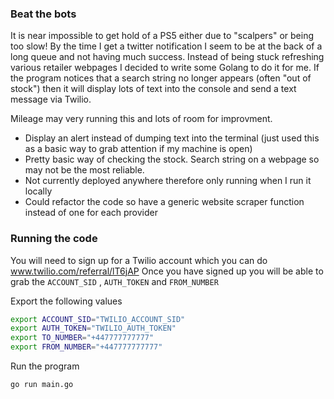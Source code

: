 ### Beat the bots 

It is near impossible to get hold of a PS5 either due to "scalpers" or being too slow! By the time I get a twitter notification I seem to be at the back of a long queue and not having much success. Instead of being stuck refreshing various retailer webpages I decided to write some Golang to do it for me. If the program notices that a search string no longer appears (often "out of stock") then it will display lots of text into the console and send a text message via Twilio. 

Mileage may very running this and lots of room for improvment. 
- Display an alert instead of dumping text into the terminal (just used this as a basic way to grab attention if my machine is open)
- Pretty basic way of checking the stock. Search string on a webpage so may not be the most reliable.
- Not currently deployed anywhere therefore only running when I run it locally 
- Could refactor the code so have a generic website scraper function instead of one for each provider 

### Running the code 

You will need to sign up for a Twilio account which you can do www.twilio.com/referral/lT6jAP Once you have signed up you will be able to grab the `ACCOUNT_SID` , `AUTH_TOKEN` and `FROM_NUMBER`


Export the following values 
```bash
export ACCOUNT_SID="TWILIO_ACCOUNT_SID"
export AUTH_TOKEN="TWILIO_AUTH_TOKEN"
export TO_NUMBER="+447777777777"
export FROM_NUMBER="+447777777777"
```

Run the program 

```bash
go run main.go
```
